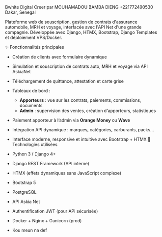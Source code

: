 Bwhite Digital Creer par MOUHAMADOU BAMBA DIENG +221772490530 Dakar, Senegal

Plateforme web de souscription, gestion de contrats d'assurance automobile, MRH et voyage, interfacée avec l'API Net d'une grande compagnie.
Développée avec Django, HTMX, Bootstrap, Django Templates et déploiement VPS/Docker.

✨ Fonctionnalités principales

- Création de clients avec formulaire dynamique
- Simulation et souscription de contrats auto, MRH et voyage via API AskiaNet
- Téléchargement de quittance, attestation et carte grise
- Tableaux de bord :
  - **Apporteurs** : vue sur les contrats, paiements, commissions, documents
  - **Admin** : supervision des ventes, création d'apporteurs, statistiques
- Paiement apporteur à l’admin via **Orange Money** ou **Wave**
- Intégration API dynamique : marques, catégories, carburants, packs…
- Interface moderne, responsive et intuitive avec Bootstrap + HTMX
🧰 Technologies utilisées

- Python 3 / Django 4+
- Django REST Framework (API interne)
- HTMX (effets dynamiques sans JavaScript complexe)
- Bootstrap 5
- PostgreSQL
- API Askia Net
- Authentification JWT (pour API sécurisée)
- Docker + Nginx + Gunicorn (prod)
- Kou meun na def

